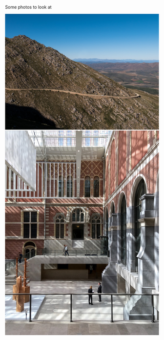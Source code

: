 Some photos to look at

<img src="/images/serial/south-africa-pass.jpg">

<img src="/images/serial/amsterdam-rijksmuseum.jpg">

